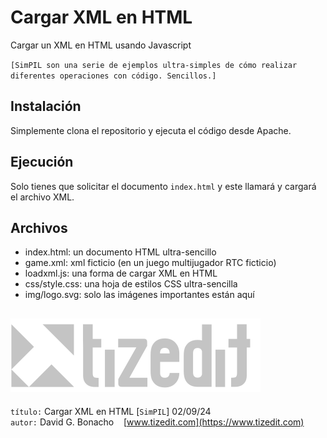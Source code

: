 # Cargar XML en HTML
Cargar un XML en HTML usando Javascript

`[SimPIL son una serie de ejemplos ultra-simples de cómo realizar diferentes operaciones con código. Sencillos.]`

## Instalación
Simplemente clona el repositorio y ejecuta el código desde Apache.

## Ejecución
Solo tienes que solicitar el documento `index.html` y este llamará y cargará el archivo XML.

## Archivos
- index.html: un documento HTML ultra-sencillo
- game.xml: xml ficticio (en un juego multijugador RTC ficticio)
- loadxml.js: una forma de cargar XML en HTML
- css/style.css: una hoja de estilos CSS ultra-sencilla
- img/logo.svg: solo las imágenes importantes están aquí

![](img/logo.svg)
---
`título:` Cargar XML en HTML [`SimPIL`] 02/09/24\
`autor:` David G. Bonacho &nbsp;&nbsp; [www.tizedit.com](https://www.tizedit.com)

